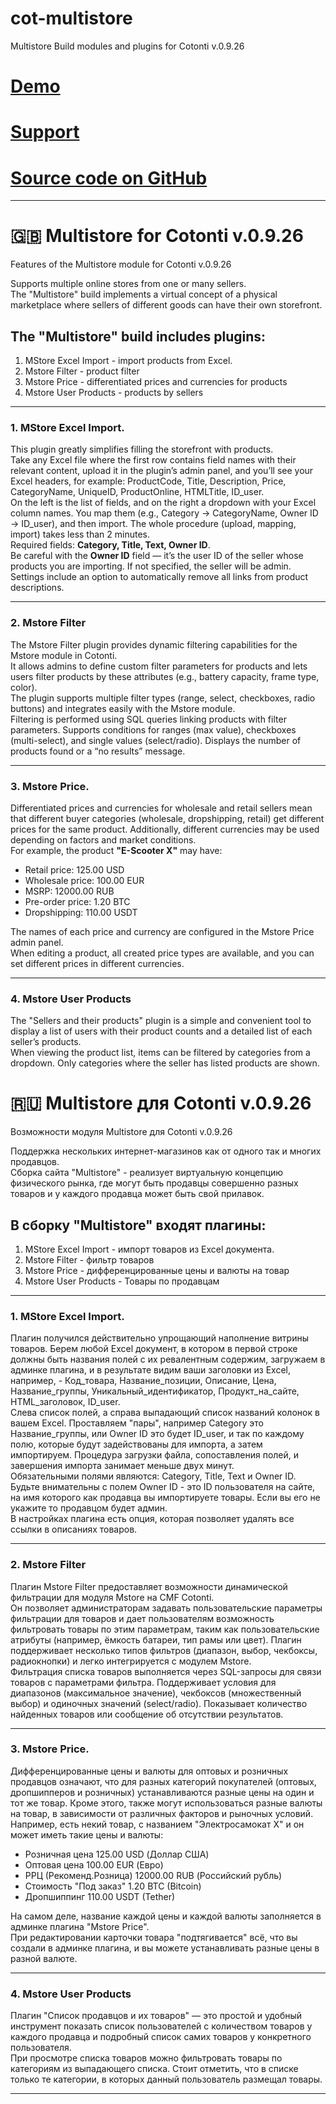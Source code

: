 # cot-multistore
Multistore Build modules and plugins for Cotonti v.0.9.26

# [Demo](https://multistore.previewit.work/mstore)
# [Support](https://abuyfile.com/ru/forums/mstore)
# [Source code on GitHub](https://github.com/webitproff/cot-multistore)

---

# 🇬🇧 Multistore for Cotonti v.0.9.26

Features of the Multistore module for Cotonti v.0.9.26

Supports multiple online stores from one or many sellers.  
The "Multistore" build implements a virtual concept of a physical marketplace where sellers of different goods can have their own storefront.  

## The "Multistore" build includes plugins:

1. MStore Excel Import - import products from Excel.  
2. Mstore Filter - product filter  
3. Mstore Price - differentiated prices and currencies for products  
4. Mstore User Products - products by sellers  

---

### 1. MStore Excel Import.

This plugin greatly simplifies filling the storefront with products.  
Take any Excel file where the first row contains field names with their relevant content, upload it in the plugin’s admin panel, and you’ll see your Excel headers, for example: ProductCode, Title, Description, Price, CategoryName, UniqueID, ProductOnline, HTMLTitle, ID_user.  
On the left is the list of fields, and on the right a dropdown with your Excel column names. You map them (e.g., Category → CategoryName, Owner ID → ID_user), and then import. The whole procedure (upload, mapping, import) takes less than 2 minutes.  
Required fields: **Category, Title, Text, Owner ID**.  
Be careful with the **Owner ID** field — it’s the user ID of the seller whose products you are importing. If not specified, the seller will be admin.  
Settings include an option to automatically remove all links from product descriptions.  

---

### 2. Mstore Filter

The Mstore Filter plugin provides dynamic filtering capabilities for the Mstore module in Cotonti.  
It allows admins to define custom filter parameters for products and lets users filter products by these attributes (e.g., battery capacity, frame type, color).  
The plugin supports multiple filter types (range, select, checkboxes, radio buttons) and integrates easily with the Mstore module.  
Filtering is performed using SQL queries linking products with filter parameters. Supports conditions for ranges (max value), checkboxes (multi-select), and single values (select/radio). Displays the number of products found or a “no results” message.  

---

### 3. Mstore Price.

Differentiated prices and currencies for wholesale and retail sellers mean that different buyer categories (wholesale, dropshipping, retail) get different prices for the same product. Additionally, different currencies may be used depending on factors and market conditions.  
For example, the product **"E-Scooter X"** may have:  
- Retail price: 125.00 USD  
- Wholesale price: 100.00 EUR  
- MSRP: 12000.00 RUB  
- Pre-order price: 1.20 BTC  
- Dropshipping: 110.00 USDT  

The names of each price and currency are configured in the Mstore Price admin panel.  
When editing a product, all created price types are available, and you can set different prices in different currencies.  

---

### 4. Mstore User Products

The "Sellers and their products" plugin is a simple and convenient tool to display a list of users with their product counts and a detailed list of each seller’s products.  
When viewing the product list, items can be filtered by categories from a dropdown. Only categories where the seller has listed products are shown.  


# 🇷🇺 Multistore для Cotonti v.0.9.26

Возможности модуля Multistore для Cotonti v.0.9.26

Поддержка нескольких интернет-магазинов как от одного так и многих продавцов.  
Сборка сайта "Multistore" - реализует виртуальную концепцию физического рынка, где могут быть продавцы совершенно разных товаров и у каждого продавца может быть свой прилавок.

## В сборку "Multistore" входят плагины:

1. MStore Excel Import - импорт товаров из Excel документа.  
2. Mstore Filter - фильтр товаров  
3. Mstore Price -  дифференцированные цены и валюты на товар  
4. Mstore User Products - Товары по продавцам  

---

### 1. MStore Excel Import.

Плагин получился действительно упрощающий наполнение витрины товаров. Берем любой Excel документ, в котором в первой строке должны быть названия полей с их ревалентным содержим, загружаем в админке плагина, и в результате видим ваши заголовки из Excel, например, - Код_товара, Название_позиции, Описание, Цена, Название_группы, Уникальный_идентификатор, Продукт_на_сайте, HTML_заголовок, ID_user.  
Слева список полей, а справа выпадающий список названий колонок в вашем Excel. Проставляем "пары", например Category это Название_группы, или Owner ID это будет ID_user, и так по каждому полю, которые будут задействованы для импорта, а затем импортируем. Процедура загрузки файла, сопоставления полей, и завершения импорта занимает меньше двух минут.  
Обязательными полями являются: Category, Title, Text и Owner ID.  
Будьте внимательны с полем Owner ID - это ID пользователя на сайте, на имя которого как продавца вы импортируете товары. Если вы его не укажите то продавцом будет админ.  
В настройках плагина есть опция, которая позволяет удалять все ссылки в описаниях товаров.  

---

### 2. Mstore Filter

Плагин Mstore Filter предоставляет возможности динамической фильтрации для модуля Mstore на CMF Cotonti.  
Он позволяет администраторам задавать пользовательские параметры фильтрации для товаров и дает пользователям возможность фильтровать товары по этим параметрам, таким как пользовательские атрибуты (например, ёмкость батареи, тип рамы или цвет). Плагин поддерживает несколько типов фильтров (диапазон, выбор, чекбоксы, радиокнопки) и легко интегрируется с модулем Mstore.  
Фильтрация списка товаров выполняется через SQL-запросы для связи товаров с параметрами фильтра. Поддерживает условия для диапазонов (максимальное значение), чекбоксов (множественный выбор) и одиночных значений (select/radio). Показывает количество найденных товаров или сообщение об отсутствии результатов.  

---

### 3. Mstore Price.

Дифференцированные цены и валюты для оптовых и розничных продавцов означают, что для разных категорий покупателей (оптовых, дропшипперов и розничных) устанавливаются разные цены на один и тот же товар. Кроме этого, также могут использоваться разные валюты на товар, в зависимости от различных факторов и рыночных условий.  
Например, есть некий товар, с названием "Электросамокат X" и он может иметь такие цены и валюты:  
- Розничная цена 125.00 USD (Доллар США)  
- Оптовая цена 100.00 EUR (Евро)  
- РРЦ (Рекоменд.Розница) 12000.00 RUB (Российский рубль)  
- Стоимость "Под заказ" 1.20 BTC (Bitcoin)  
- Дропшиппинг 110.00 USDT (Tether)  

На самом деле, название каждой цены и каждой валюты заполняется в админке плагина "Mstore Price".  
При редактировании карточки товара "подтягивается" всё, что вы создали в админке плагина, и вы можете устанавливать разные цены в разной валюте.  

---

### 4. Mstore User Products

Плагин "Список продавцов и их товаров" — это простой и удобный инструмент показать список пользователей с количеством товаров у каждого продавца и подробный список самих товаров у конкретного пользователя.  
При просмотре списка товаров можно фильтровать товары по категориям из выпадающего списка. Стоит отметить, что в списке только те категории, в которых данный пользователь размещал товары.  

---
